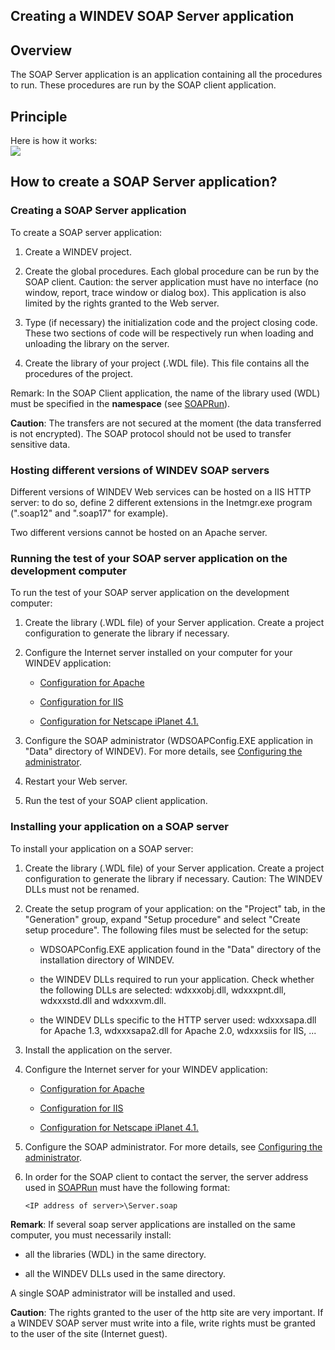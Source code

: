 


## Creating a WINDEV SOAP Server application
			



<a name="NOTE1"></a>
<a name="NOTE1_1"></a>


## Overview
<a name="overview_ELTTEXTE000179"></a>
The SOAP Server application is an application containing all the procedures to run. These procedures are run by the SOAP client application.

<a name="NOTE2"></a>
<a name="NOTE2_1"></a>


## Principle
<a name="principle_ELTTEXTE000203"></a>
Here is how it works: <br>![](https://doc.pcsoft.fr/en-US/images/image.awp?langid=3&name=Soap_Serveur.gif)


<a name="NOTE3"></a>
<a name="NOTE3_1"></a>


## How to create a SOAP Server application?
<a name="how_create_soap_server_application_ELTTEXTE000227"></a>


### Creating a SOAP Server application
<a name="creating_soap_server_application_ELTPARAGRAPHE000026"></a>

To create a SOAP server application: 

1. Create a WINDEV project.

2. Create the global procedures. Each global procedure can be run by the SOAP client. 
	Caution: the server application must have no interface (no window, report, trace window or dialog box). This application is also limited by the rights granted to the Web server.

3. Type (if necessary) the initialization code and the project closing code. These two sections of code will be respectively run when loading and unloading the library on the server.

4. Create the library of your project (.WDL file). This file contains all the procedures of the project.




Remark: In the SOAP Client application, the name of the library used (WDL) must be specified in the **namespace** (see [SOAPRun](../WDLang3/3069013.md)).

**Caution**: The transfers are not secured at the moment (the data transferred is not encrypted). The SOAP protocol should not be used to transfer sensitive data.
<a name="NOTE3_2"></a>


### Hosting different versions of WINDEV SOAP servers
<a name="hosting_different_versions_windev_soap_servers_ELTPARAGRAPHE000047"></a>

Different versions of WINDEV Web services can be hosted on a IIS HTTP server: to do so, define 2 different extensions in the Inetmgr.exe program (".soap12" and ".soap17" for example).

Two different versions cannot be hosted on an Apache server.
<a name="NOTE3_3"></a>


### Running the test of your SOAP server application on the development computer
<a name="running_the_test_your_soap_server_application_the_development_computer_ELTPARAGRAPHE000056"></a>

To run the test of your SOAP server application on the development computer: 

1. Create the library (.WDL file) of your Server application. Create a project configuration to generate the library if necessary.

2. Configure the Internet server installed on your computer for your WINDEV application:

	- [Configuration for Apache](../WDLang3/3086004.md)

	- [Configuration for IIS](../WDLang3/3086005.md)

	- [Configuration for Netscape iPlanet 4.1.](../WDLang3/3086006.md)




3. Configure the SOAP administrator (WDSOAPConfig.EXE application in "Data" directory of WINDEV). For more details, see [Configuring the administrator](../WDLang3/3086007.md).

4. Restart your Web server.

5. Run the test of your SOAP client application.



<a name="NOTE3_4"></a>


### Installing your application on a SOAP server
<a name="installing_your_application_soap_server_ELTPARAGRAPHE000079"></a>

To install your application on a SOAP server: 

1. Create the library (.WDL file) of your Server application. Create a project configuration to generate the library if necessary. 
	Caution: The WINDEV DLLs must not be renamed.

2. Create the setup program of your application: on the "Project" tab, in the "Generation" group, expand "Setup procedure" and select "Create setup procedure".
	The following files must be selected for the setup:

	- WDSOAPConfig.EXE application found in the "Data" directory of the installation directory of WINDEV.

	- the WINDEV DLLs required to run your application. Check whether the following DLLs are selected: wdxxxobj.dll, wdxxxpnt.dll, wdxxxstd.dll and wdxxxvm.dll.

	- the WINDEV DLLs specific to the HTTP server used: wdxxxsapa.dll for Apache 1.3, wdxxxsapa2.dll for Apache 2.0, wdxxxsiis for IIS, ...




3. Install the application on the server.  

4. Configure the Internet server for your WINDEV application:

	- [Configuration for Apache](../WDLang3/3086004.md)

	- [Configuration for IIS](../WDLang3/3086005.md)

	- [Configuration for Netscape iPlanet 4.1.](../WDLang3/3086006.md)




5. Configure the SOAP administrator. For more details, see [Configuring the administrator](../WDLang3/3086007.md).

6. In order for the SOAP client to contact the server, the server address used in [SOAPRun](../WDLang3/3069013.md) must have the following format:
	
	```txt
	<IP address of server>\Server.soap
	```





**Remark**: If several soap server applications are installed on the same computer, you must necessarily install:

- all the libraries (WDL) in the same directory.

- all the WINDEV DLLs used in the same directory.




A single SOAP administrator will be installed and used.

**Caution**: The rights granted to the user of the http site are very important. If a WINDEV SOAP server must write into a file, write rights must be granted to the user of the site (Internet guest).


